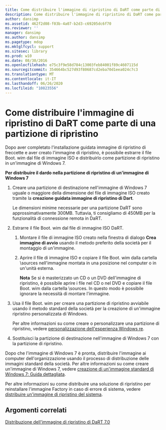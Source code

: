 ```yaml
---
title: Come distribuire l'immagine di ripristino di DaRT come parte di una partizione di ripristino
description: Come distribuire l'immagine di ripristino di DaRT come parte di una partizione di ripristino
author: dansimp
ms.assetid: 462f2d08-f03b-4a07-b2d3-c69205dc6f70
ms.reviewer: ''
manager: dansimp
ms.author: dansimp
ms.pagetype: mdop
ms.mktglfcycl: support
ms.sitesec: library
ms.prod: w10
ms.date: 08/30/2016
ms.openlocfilehash: e75c3f9e58d784c13003feb84001f89c4607115d
ms.sourcegitcommit: 354664bc527d93f80687cd2eba70d1eea024c7c3
ms.translationtype: MT
ms.contentlocale: it-IT
ms.lasthandoff: 06/26/2020
ms.locfileid: "10823556"
---
```

# Come distribuire l'immagine di ripristino di DaRT come parte di una partizione di ripristino


Dopo aver completato l'installazione guidata immagine di ripristino di freccette e aver creato l'immagine di ripristino, è possibile estrarre il file Boot. wim dal file di immagine ISO e distribuirlo come partizione di ripristino in un'immagine di Windows 7.

**Per distribuire il dardo nella partizione di ripristino di un'immagine di Windows 7**

1.  Creare una partizione di destinazione nell'immagine di Windows 7 uguale o maggiore della dimensione del file di immagine ISO creato tramite la **creazione guidata immagine di ripristino di Dart**.

    Le dimensioni minime necessarie per una partizione DaRT sono approssimativamente 300MB. Tuttavia, ti consigliamo di 450MB per la funzionalità di connessione remota in DaRT.

2.  Estrarre il file Boot. wim dal file di immagine ISO DaRT.

    1.  Montare il file di immagine ISO creato nella finestra di dialogo **Crea immagine di avvio** usando il metodo preferito della società per il montaggio di un'immagine.

    2.  Aprire il file di immagine ISO e copiare il file Boot. wim dalla cartella \\sources nell'immagine montata in una posizione nel computer o in un'unità esterna.

        **Nota**  Se si è masterizzato un CD o un DVD dell'immagine di ripristino, è possibile aprire i file nel CD o nel DVD e copiare il file Boot. wim dalla cartella \\sources. In questo modo è possibile ignorare la necessità di montare l'immagine.

         

3.  Usa il file Boot. wim per creare una partizione di ripristino avviabile usando il metodo standard della società per la creazione di un'immagine ripristino personalizzata di Windows.

    Per altre informazioni su come creare o personalizzare una partizione di ripristino, vedere [personalizzazione dell'esperienza Windows re](https://go.microsoft.com/fwlink/?LinkId=214222).

4.  Sostituisci la partizione di destinazione nell'immagine di Windows 7 con la partizione di ripristino.

Dopo che l'immagine di Windows 7 è pronta, distribuire l'immagine ai computer dell'organizzazione usando il processo di distribuzione delle immagini standard della società. Per altre informazioni su come creare un'immagine di Windows 7, vedere [creazione di un'immagine standard di Windows 7: Guida dettagliata](https://go.microsoft.com/fwlink/?LinkId=212103).

Per altre informazioni su come distribuire una soluzione di ripristino per reinstallare l'immagine Factory in caso di errore di sistema, vedere [distribuire un'immagine di ripristino del sistema](https://go.microsoft.com/fwlink/?LinkId=214221).

## Argomenti correlati


[Distribuzione dell'immagine di ripristino di DaRT 7.0](deploying-the-dart-70-recovery-image-dart-7.md)

 

 





